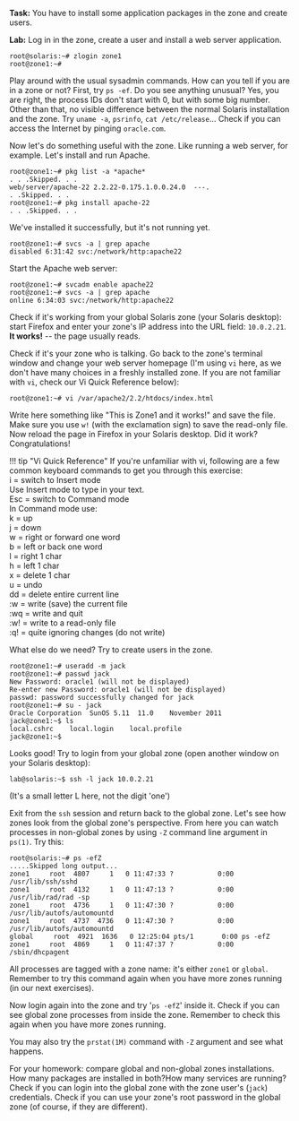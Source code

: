 **Task:** You have to install some application packages in the zone and
create users.

**Lab:** Log in in the zone, create a user and install a web server
application.

``` console
root@solaris:~# zlogin zone1 
root@zone1:~# 
```

Play around with the usual sysadmin commands. How can you tell if you
are in a zone or not? First, try `ps -ef`. Do you see anything unusual?
Yes, you are right, the process IDs don't start with 0, but with some
big number. Other than that, no visible difference between the normal
Solaris installation and the zone. Try `uname -a`, `psrinfo`, `cat
/etc/release`... Check if you can access the Internet by pinging
`oracle.com`.

Now let's do something useful with the zone. Like running a web server,
for example. Let's install and run Apache.

``` console
root@zone1:~# pkg list -a *apache* 
. . .Skipped. . . 
web/server/apache-22 2.2.22-0.175.1.0.0.24.0  ---. 
. .Skipped. . . 
root@zone1:~# pkg install apache-22 
. . .Skipped. . . 
```

We've installed it successfully, but it's not running yet.

``` console
root@zone1:~# svcs -a | grep apache 
disabled 6:31:42 svc:/network/http:apache22 
```

Start the Apache web server:

``` console
root@zone1:~# svcadm enable apache22 
root@zone1:~# svcs -a | grep apache 
online 6:34:03 svc:/network/http:apache22 
```

Check if it's working from your global Solaris zone (your Solaris
desktop): start Firefox and enter your zone's IP address into the URL
field: `10.0.2.21`. **It works!** -- the page usually reads. 

Check if it's your zone who is talking. Go back to the zone's terminal
window and change your web server homepage (I'm using `vi` here, as we
don't have many choices in a freshly installed zone. If you are not
familiar with `vi`, check our Vi Quick Reference below):

``` console
root@zone1:~# vi /var/apache2/2.2/htdocs/index.html 
```

Write here something like "This is Zone1 and it works!" and save the
file. Make sure you use `w!` (with the exclamation sign) to save the
read-only file. Now reload the page in Firefox in your Solaris desktop.
Did it work? Congratulations!


!!! tip "Vi Quick Reference"
    If you're unfamiliar with vi, following are a few common
    keyboard commands to get you through this exercise:  
    i = switch to Insert mode  
    Use Insert mode to type in your text.  
    Esc = switch to Command mode  
    In Command mode use:  
    k = up  
    j = down  
    w = right or forward one word  
    b = left or back one word  
    l = right 1 char  
    h = left 1 char  
    x = delete 1 char  
    u = undo  
    dd = delete entire current line  
    :w = write (save) the current file  
    :wq = write and quit  
    :w! = write to a read-only file  
    :q! = quite ignoring changes (do not write)  

What else do we need? Try to create users in the zone.

``` console
root@zone1:~# useradd -m jack 
root@zone1:~# passwd jack
New Password: oracle1 (will not be displayed) 
Re-enter new Password: oracle1 (will not be displayed) 
passwd: password successfully changed for jack 
root@zone1:~# su - jack 
Oracle Corporation  SunOS 5.11  11.0    November 2011
jack@zone1:~$ ls
local.cshrc    local.login    local.profile
jack@zone1:~$ 
```

Looks good! Try to login from your global zone (open another window on
your Solaris desktop):

``` console
lab@solaris:~$ ssh -l jack 10.0.2.21
```

(It's a small letter L here, not the digit 'one')

Exit from the `ssh` session and return back to the global zone. Let's
see how zones look from the global zone's perspective. From here you can
watch processes in non-global zones by using `-Z` command line argument in
`ps(1)`. Try this:

``` console
root@solaris:~# ps -efZ
.....Skipped long output...
zone1     root  4807     1   0 11:47:33 ?           0:00 /usr/lib/ssh/sshd
zone1     root  4132     1   0 11:47:13 ?           0:00 /usr/lib/rad/rad -sp
zone1     root  4736     1   0 11:47:30 ?           0:00 /usr/lib/autofs/automountd
zone1     root  4737  4736   0 11:47:30 ?           0:00 /usr/lib/autofs/automountd
global     root  4921  1636   0 12:25:04 pts/1       0:00 ps -efZ
zone1     root  4869     1   0 11:47:37 ?           0:00 /sbin/dhcpagent
```

All processes are tagged with a zone name: it's either `zone1` or
`global`. Remember to try this command again when you have more zones
running (in our next exercises).

Now login again into the zone and try '`ps -efZ`' inside it. Check if
you can see global zone processes from inside the zone. Remember to
check this again when you have more zones running.

You may also try the `prstat(1M)` command with `-Z` argument and see
what happens.

For your homework: compare global and non-global zones installations.
How many packages are installed in both?How many services are running?
Check if you can login into the global zone with the zone user's (`jack`)
credentials. Check if you can use your zone's root password in the
global zone (of course, if they are different).


